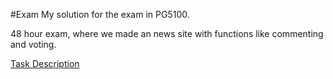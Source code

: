 #Exam
My solution for the exam in PG5100. 

48 hour exam, where we made an news site with functions like commenting and voting.

[Task Description](task_description.pdf)
